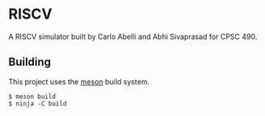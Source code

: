 # RISCV

A RISCV simulator built by Carlo Abelli and Abhi Sivaprasad for CPSC 490.

## Building

This project uses the [meson](https://mesonbuild.com) build system.

```
$ meson build
$ ninja -C build
```
